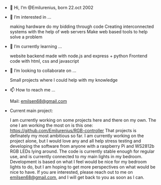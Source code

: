 - 👋 Hi, I’m @Emilurenius, born 22.oct 2002
- 👀 I’m interested in ...

  making hardware do my bidding through code
  Creating interconnected systems with the help of web servers
  Make web based tools to help solve a problem
- 🌱 I’m currently learning ...

  website backend made with node.js and express + python
  Frontend code with html, css and javascript
- 💞️ I’m looking to collaborate on ...
  
  Small projects where I could help with my knowledge
- 📫 How to reach me ...
  
  Mail: emilsen68@gmail.com
 
- Current main project:

  I am currently working on some projects here and there on my own. The one I am working the most on is this one: https://github.com/Emilurenius/RGB-controller
  That projects is definately my most ambitious so far.
   I am currently working on the project alone, 
  but I would love any and all help stress testing and developing the software from anyone with a raspberry Pi and WS2812b RGB LEDs lying around.
  The code is currently stable enough for regular use, and is currently connected to my main lights in my bedroom. 
  Development is based on what I feel would be nice for my bedroom lights to do, but I am hoping to get more perspectives on what would be nice to have.
  If you are interested, please reach out to me on emilsen68@gmail.com, and I will get back to you as soon as I can.

<!---
Emilurenius/Emilurenius is a ✨ special ✨ repository because its `README.md` (this file) appears on your GitHub profile.
You can click the Preview link to take a look at your changes.
--->
